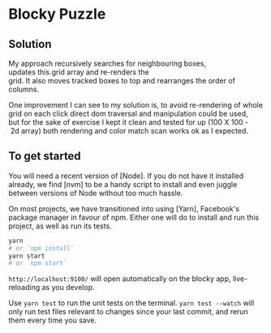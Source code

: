 # Blocky Puzzle

## Solution

My approach recursively searches for neighbouring boxes, updates this.grid array and re-renders the grid. It also moves tracked boxes to top and rearranges the order of columns. 

One improvement I can see to my solution is, to avoid re-rendering of whole grid on each click direct dom traversal and manipulation could be used,  but for the sake of exercise I kept it clean and tested for up (100 X 100 - 2d array) both rendering and color match scan works ok as I expected.

## To get started

You will need a recent version of [Node]. If you do not have it installed already, we find [nvm] to be a handy script to install and even juggle between versions of Node without too much hassle.

On most projects, we have transitioned into using [Yarn], Facebook's package manager in favour of npm. Either one will do to install and run this project, as well as run its tests.

```sh
yarn
# or `npm install`
yarn start
# or `npm start`
```

`http://localhost:9100/` will open automatically on the blocky app, live-reloading as you develop.

Use `yarn test` to run the unit tests on the terminal. `yarn test --watch` will only run test files relevant to changes since your last commit, and rerun them every time you save.


